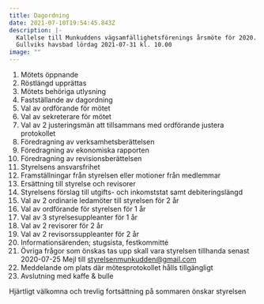 ```yaml
---
title: Dagordning
date: 2021-07-10T19:54:45.843Z
description: |-
  Kallelse till Munkuddens vägsamfällighetsförenings årsmöte för 2020.
  Gullviks havsbad lördag 2021-07-31 kl. 10.00
image: ""
---
```


1. Mötets öppnande
2. Röstlängd upprättas
3. Mötets behöriga utlysning
4. Fastställande av dagordning
5. Val av ordförande för mötet
6. Val av sekreterare för mötet
7. Val av 2 justeringsmän att tillsammans med ordförande justera protokollet
8. Föredragning av verksamhetsberättelsen
9. Föredragning av ekonomiska rapporten
10. Föredragning av revisionsberättelsen
11. Styrelsens ansvarsfrihet
12. Framställningar från styrelsen eller motioner från medlemmar
13. Ersättning till styrelse och revisorer
14. Styrelsens förslag till utgifts- och inkomststat samt debiteringslängd
15. Val av 2 ordinarie ledamöter till styrelsen för 2 år
16. Val av ordförande för styrelsen för 1 år
17. Val av 3 styrelsesuppleanter för 1 år
18. Val av 2 revisorer för 2 år
19. Val av 2 revisorssuppleanter för 2 år
20. Informationsärenden; stugsista, festkommitté
21. Övriga frågor som önskas tas upp skall vara styrelsen tillhanda senast 2020-07-25 
Mejl till styrelsenmunkudden@gmail.com
22. Meddelande om plats där mötesprotokollet hålls tillgängligt
23. Avslutning med kaffe & bulle


Hjärtligt välkomna och trevlig fortsättning på sommaren önskar styrelsen
